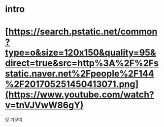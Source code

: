 # intro


# [https://search.pstatic.net/common?type=o&size=120x150&quality=95&direct=true&src=http%3A%2F%2Fsstatic.naver.net%2Fpeople%2F144%2F201705251450413071.png](https://www.youtube.com/watch?v=tnVJVwW86gY)
앙 기모띠
